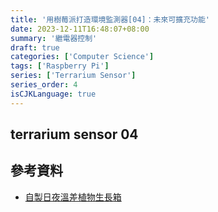 ```yaml
---
title: '用樹莓派打造環境監測器[04]：未來可擴充功能'
date: 2023-12-11T16:48:07+08:00
summary: '繼電器控制'
draft: true
categories: ['Computer Science']
tags: ['Raspberry Pi']
series: ['Terrarium Sensor']
series_order: 4
isCJKLanguage: true
---
```


## terrarium sensor 04

## 參考資料

- [自製日夜溫差植物生長箱](https://cp-toxin.blogspot.com/2022/01/blog-post.html)
